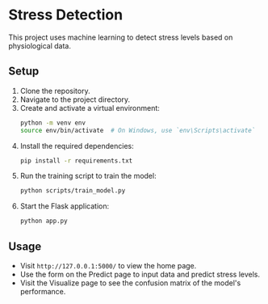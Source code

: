 # Stress Detection

This project uses machine learning to detect stress levels based on physiological data.

## Setup

1. Clone the repository.
2. Navigate to the project directory.
3. Create and activate a virtual environment:
    ```bash
    python -m venv env
    source env/bin/activate  # On Windows, use `env\Scripts\activate`
    ```
4. Install the required dependencies:
    ```bash
    pip install -r requirements.txt
    ```
5. Run the training script to train the model:
    ```bash
    python scripts/train_model.py
    ```
6. Start the Flask application:
    ```bash
    python app.py
    ```

## Usage

- Visit `http://127.0.0.1:5000/` to view the home page.
- Use the form on the Predict page to input data and predict stress levels.
- Visit the Visualize page to see the confusion matrix of the model's performance.
